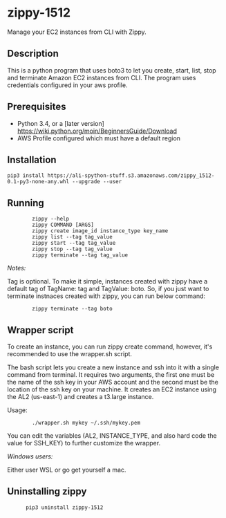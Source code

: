 # zippy-1512

Manage your EC2 instances from CLI with Zippy. 

## Description

This is a python program that uses boto3 to let you create, start, list, stop and terminate Amazon EC2 instances from CLI. The program uses credentials configured in your aws profile.

## Prerequisites

  - Python 3.4, or a [later version] https://wiki.python.org/moin/BeginnersGuide/Download
  - AWS Profile configured which must have a default region 

## Installation

    pip3 install https://ali-spython-stuff.s3.amazonaws.com/zippy_1512-0.1-py3-none-any.whl --upgrade --user 

## Running

            zippy --help 
            zippy COMMAND [ARGS]
            zippy create image_id instance_type key_name
            zippy list --tag tag_value
            zippy start --tag tag_value
            zippy stop --tag tag_value
            zippy terminate --tag tag_value

*Notes:*

Tag is optional. To make it simple, instances created with zippy have a default tag of TagName: tag and TagValue: boto. So, if you just want to terminate instnaces created with zippy, you can run below command:

            zippy terminate --tag boto

## Wrapper script

To create an instance, you can run zippy create command, however, it's recommended to use the wrapper.sh script. 

The bash script lets you create a new instance and ssh into it with a single command from terminal. It requires two arguments, the first one must be the name of the ssh key in your AWS account and the second must be the location of the ssh key on your machine. It creates an EC2 instance using the AL2 (us-east-1) and creates a t3.large instance.

Usage:

            ./wrapper.sh mykey ~/.ssh/mykey.pem

You can edit the variables (AL2, INSTANCE_TYPE, and also hard code the value for SSH_KEY) to further customize the wrapper.

*Windows users:*

Either user WSL or go get yourself a mac.

## Uninstalling zippy
          
          pip3 uninstall zippy-1512
